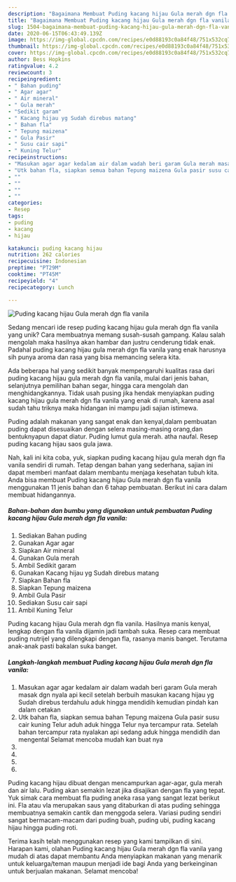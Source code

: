 ```yaml
---
description: "Bagaimana Membuat Puding kacang hijau Gula merah dgn fla vanila, Bisa Manjain Lidah"
title: "Bagaimana Membuat Puding kacang hijau Gula merah dgn fla vanila, Bisa Manjain Lidah"
slug: 1504-bagaimana-membuat-puding-kacang-hijau-gula-merah-dgn-fla-vanila-bisa-manjain-lidah
date: 2020-06-15T06:43:49.139Z
image: https://img-global.cpcdn.com/recipes/e0d88193c0a84f48/751x532cq70/puding-kacang-hijau-gula-merah-dgn-fla-vanila-foto-resep-utama.jpg
thumbnail: https://img-global.cpcdn.com/recipes/e0d88193c0a84f48/751x532cq70/puding-kacang-hijau-gula-merah-dgn-fla-vanila-foto-resep-utama.jpg
cover: https://img-global.cpcdn.com/recipes/e0d88193c0a84f48/751x532cq70/puding-kacang-hijau-gula-merah-dgn-fla-vanila-foto-resep-utama.jpg
author: Bess Hopkins
ratingvalue: 4.2
reviewcount: 3
recipeingredient:
- " Bahan puding"
- " Agar agar"
- " Air mineral"
- " Gula merah"
- "Sedikit garam"
- " Kacang hijau yg Sudah direbus matang"
- " Bahan fla"
- " Tepung maizena"
- " Gula Pasir"
- " Susu cair sapi"
- " Kuning Telur"
recipeinstructions:
- "Masukan agar agar kedalam air dalam wadah beri garam Gula merah masak dgn nyala api kecil setelah berbuih masukan kacang hijau yg Sudah direbus terdahulu aduk hingga mendidih kemudian pindah kan dalam cetakan"
- "Utk bahan fla, siapkan semua bahan Tepung maizena Gula pasir susu cair kuning Telur aduh aduk hingga Telur nya tercampur rata. Setelah bahan tercampur rata nyalakan api sedang aduk hingga mendidih dan mengental Selamat mencoba mudah kan buat nya"
- ""
- ""
- ""
- ""
categories:
- Resep
tags:
- puding
- kacang
- hijau

katakunci: puding kacang hijau 
nutrition: 262 calories
recipecuisine: Indonesian
preptime: "PT29M"
cooktime: "PT45M"
recipeyield: "4"
recipecategory: Lunch

---
```



![Puding kacang hijau Gula merah dgn fla vanila](https://img-global.cpcdn.com/recipes/e0d88193c0a84f48/751x532cq70/puding-kacang-hijau-gula-merah-dgn-fla-vanila-foto-resep-utama.jpg)

Sedang mencari ide resep puding kacang hijau gula merah dgn fla vanila yang unik? Cara membuatnya memang susah-susah gampang. Kalau salah mengolah maka hasilnya akan hambar dan justru cenderung tidak enak. Padahal puding kacang hijau gula merah dgn fla vanila yang enak harusnya sih punya aroma dan rasa yang bisa memancing selera kita.

Ada beberapa hal yang sedikit banyak mempengaruhi kualitas rasa dari puding kacang hijau gula merah dgn fla vanila, mulai dari jenis bahan, selanjutnya pemilihan bahan segar, hingga cara mengolah dan menghidangkannya. Tidak usah pusing jika hendak menyiapkan puding kacang hijau gula merah dgn fla vanila yang enak di rumah, karena asal sudah tahu triknya maka hidangan ini mampu jadi sajian istimewa.

Puding adalah makanan yang sangat enak dan kenyal,dalam pembuatan puding dapat disesuaikan dengan selera masing-masing orang,dan bentuknyapun dapat diatur. Puding lumut gula merah. atha naufal. Resep puding kacang hijau saos gula jawa.


Nah, kali ini kita coba, yuk, siapkan puding kacang hijau gula merah dgn fla vanila sendiri di rumah. Tetap dengan bahan yang sederhana, sajian ini dapat memberi manfaat dalam membantu menjaga kesehatan tubuh kita. Anda bisa membuat Puding kacang hijau Gula merah dgn fla vanila menggunakan 11 jenis bahan dan 6 tahap pembuatan. Berikut ini cara dalam membuat hidangannya.

<!--inarticleads1-->

##### Bahan-bahan dan bumbu yang digunakan untuk pembuatan Puding kacang hijau Gula merah dgn fla vanila:

1. Sediakan  Bahan puding
1. Gunakan  Agar agar
1. Siapkan  Air mineral
1. Gunakan  Gula merah
1. Ambil Sedikit garam
1. Gunakan  Kacang hijau yg Sudah direbus matang
1. Siapkan  Bahan fla
1. Siapkan  Tepung maizena
1. Ambil  Gula Pasir
1. Sediakan  Susu cair sapi
1. Ambil  Kuning Telur


Puding kacang hijau Gula merah dgn fla vanila. Hasilnya manis kenyal, lengkap dengan fla vanila dijamin jadi tambah suka. Resep cara membuat puding nutrijel yang dilengkapi dengan fla, rasanya manis banget. Terutama anak-anak pasti bakalan suka banget. 

<!--inarticleads2-->

##### Langkah-langkah membuat Puding kacang hijau Gula merah dgn fla vanila:

1. Masukan agar agar kedalam air dalam wadah beri garam Gula merah masak dgn nyala api kecil setelah berbuih masukan kacang hijau yg Sudah direbus terdahulu aduk hingga mendidih kemudian pindah kan dalam cetakan
1. Utk bahan fla, siapkan semua bahan Tepung maizena Gula pasir susu cair kuning Telur aduh aduk hingga Telur nya tercampur rata. Setelah bahan tercampur rata nyalakan api sedang aduk hingga mendidih dan mengental Selamat mencoba mudah kan buat nya
1. 
1. 
1. 
1. 


Puding kacang hijau dibuat dengan mencampurkan agar-agar, gula merah dan air lalu. Puding akan semakin lezat jika disajikan dengan fla yang tepat. Yuk simak cara membuat fla puding aneka rasa yang sangat lezat berikut ini. Fla atau vla merupakan saus yang ditaburkan di atas puding sehingga membuatnya semakin cantik dan menggoda selera. Variasi puding sendiri sangat bermacam-macam dari puding buah, puding ubi, puding kacang hijau hingga puding roti. 

Terima kasih telah menggunakan resep yang kami tampilkan di sini. Harapan kami, olahan Puding kacang hijau Gula merah dgn fla vanila yang mudah di atas dapat membantu Anda menyiapkan makanan yang menarik untuk keluarga/teman maupun menjadi ide bagi Anda yang berkeinginan untuk berjualan makanan. Selamat mencoba!
